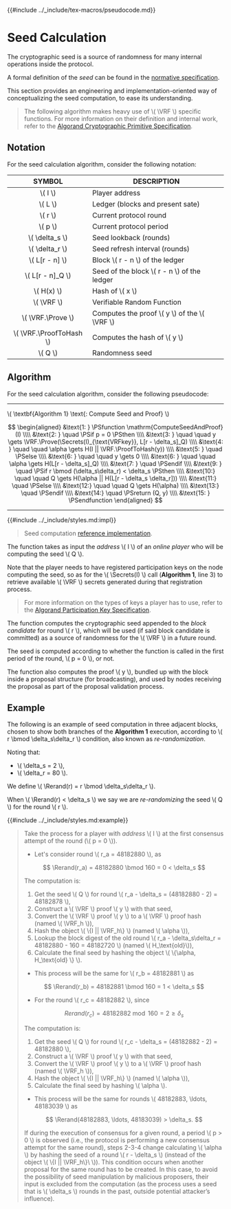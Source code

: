 {{#include ../_include/tex-macros/pseudocode.md}}

$$
\newcommand \VRF {\mathrm{VRF}}
\newcommand \Prove {\mathrm{Prove}}
\newcommand \ProofToHash {\mathrm{ProofToHash}}
\newcommand \Secrets {\mathrm{Secrets}}
\newcommand \Rerand {\mathrm{Rerand}}
$$

# Seed Calculation

The cryptographic seed is a source of randomness for many internal operations inside
the protocol.

A formal definition of the _seed_ can be found in the [normative specification](./abft-messages-seed.md).

This section provides an engineering and implementation-oriented way of conceptualizing
the seed computation, to ease its understanding.

> The following algorithm makes heavy use of \\( \VRF \\) specific functions. For
> more information on their definition and internal work, refer to the
> [Algorand Cryptographic Primitive Specification](../crypto/crypto.md).

## Notation

For the seed calculation algorithm, consider the following notation:

|          SYMBOL           | DESCRIPTION                                      |
|:-------------------------:|--------------------------------------------------|
|         \\( I \\)         | Player address                                   |
|         \\( L \\)         | Ledger (blocks and present sate)                 |
|         \\( r \\)         | Current protocol round                           |
|         \\( p \\)         | Current protocol period                          |
|     \\( \delta_s \\)      | Seed lookback (rounds)                           |
|     \\( \delta_r \\)      | Seed refresh interval (rounds)                   |
|     \\( L[r - n] \\)      | Block \\( r - n \\) of the ledger                |
|    \\( L[r - n]_Q \\)     | Seed of the block \\( r - n \\) of the ledger    |
|       \\( H(x) \\)        | Hash of \\( x \\)                                |
|       \\( \VRF \\)        | Verifiable Random Function                       |
|    \\( \VRF.\Prove \\)    | Computes the proof \\( y \\) of the \\( \VRF \\) |
| \\( \VRF.\ProofToHash \\) | Computes the hash of \\( y \\)                   |
|         \\( Q \\)         | Randomness seed                                  |

## Algorithm

For the seed calculation algorithm, consider the following pseudocode:

---

\\( \textbf{Algorithm 1} \text{: Compute Seed and Proof} \\)

<!-- markdownlint-disable MD013 -->
$$
\begin{aligned}
&\text{1: } \PSfunction \mathrm{ComputeSeedAndProof}(I) \\\\
&\text{2: } \quad \PSif p = 0 \PSthen \\\\
&\text{3: } \quad \quad y \gets \VRF.\Prove(\Secrets(I)_{\text{VRFkey}}, L[r - \delta_s]_Q) \\\\
&\text{4: } \quad \quad \alpha \gets H(I || \VRF.\ProofToHash(y)) \\\\
&\text{5: } \quad \PSelse \\\\
&\text{6: } \quad \quad y \gets 0 \\\\
&\text{6: } \quad \quad \alpha \gets H(L[r - \delta_s]_Q) \\\\
&\text{7: } \quad \PSendif \\\\
&\text{9: } \quad \PSif r \bmod (\delta_s\delta_r) < \delta_s \PSthen \\\\
&\text{10:} \quad \quad Q \gets H(\alpha || H(L[r - \delta_s \delta_r])) \\\\
&\text{11:} \quad \PSelse \\\\
&\text{12:} \quad \quad Q \gets H(\alpha) \\\\
&\text{13:} \quad \PSendif \\\\
&\text{14:} \quad \PSreturn (Q, y) \\\\
&\text{15: } \PSendfunction
\end{aligned}
$$
<!-- markdownlint-enable MD013 -->

---

{{#include ../_include/styles.md:impl}}
> Seed computation [reference implementation](https://github.com/algorand/go-algorand/blob/b6e5bcadf0ad3861d4805c51cbf3f695c38a93b7/agreement/proposal.go#L155).

The function takes as input the _address_ \\( I \\) of an _online player_ who will
be computing the seed \\( Q \\).

Note that the player needs to have registered participation keys on the node computing
the seed, so as for the \\( \Secrets(I) \\) call (**Algorithm 1**, line 3) to retrieve
available \\( \VRF \\) secrets generated during that registration process.

> For more information on the types of keys a player has to use, refer to the
> [Algorand Participation Key Specification](../keys/keys-vrf.md#vrf-selection-keys).

The function computes the cryptographic seed appended to the _block candidate_
for round \\( r \\), which will be used (if said block candidate is committed) as
a source of randomness for the \\( \VRF \\) in a future round.

The seed is computed according to whether the function is called in the first period
of the round, \\( p = 0 \\), or not.

The function also computes the proof \\( y \\), bundled up with the block inside
a proposal structure (for broadcasting), and used by nodes receiving the proposal
as part of the proposal validation process.

## Example

The following is an example of seed computation in three adjacent blocks, chosen
to show both branches of the **Algorithm 1** execution, according to
\\( r \bmod \delta_s\delta_r \\) condition, also known as _re-randomization_.

Noting that:

- \\( \delta_s = 2 \\),
- \\( \delta_r = 80 \\).

We define \\( \Rerand(r) = r \bmod \delta_s\delta_r \\).

When \\( \Rerand(r) < \delta_s \\) we say we are _re-randomizing_ the seed \\( Q \\)
for the round \\( r \\).

{{#include ../_include/styles.md:example}}
> Take the process for a player with _address_ \\( I \\) at the first consensus
> attempt of the round (\\( p = 0 \\)).
>
> - Let's consider round \\( r_a = 48182880 \\), as
>
> $$
> \Rerand(r_a) = 48182880 \bmod 160 = 0 < \delta_s
> $$
>
> The computation is:
>
> 1. Get the seed \\( Q \\) for round \\( r_a - \delta_s = (48182880 - 2) = 48182878 \\),
> 2. Construct a \\( \VRF \\) proof \\( y \\) with that seed,
> 3. Convert the \\( \VRF \\) proof \\( y \\) to a \\( \VRF \\) proof hash (named \\( \VRF_h \\)),
> 4. Hash the object \\( \\{I || \VRF_h\\} \\) (named \\( \alpha \\)),
> 5. Lookup the block digest of the old round \\( r_a - \delta_s\delta_r = 48182880 - 160 = 48182720 \\) (named \\( H_\text{old}\\)),
> 6. Calculate the final seed by hashing the object \\( \\{\alpha, H_\text{old} \\} \\).
>
> - This process will be the same for \\( r_b = 48182881 \\) as
>
> $$
> \Rerand(r_b) = 48182881 \bmod 160 = 1 < \delta_s
> $$
>
> - For the round \\( r_c = 48182882 \\), since
>
> $$
> Rerand(r_c) = 48182882 \bmod 160 = 2 \ge \delta_s
> $$
>
> The computation is:
>
> 1. Get the seed \\( Q \\) for round \\( r_c - \delta_s = (48182882 - 2) = 48182880 \\),
> 2. Construct a \\( \VRF \\) proof \\( y \\) with that seed,
> 3. Convert the \\( \VRF \\) proof \\( y \\) to a \\( \VRF \\) proof hash (named \\( \VRF_h \\)),
> 4. Hash the object \\( \\{I || \VRF_h\\} \\) (named \\( \alpha \\)),
> 5. Calculate the final seed by hashing \\( \alpha \\).
>
> - This process will be the same for rounds \\( 48182883, \ldots, 48183039 \\) as
>
> $$
> \Rerand(48182883, \ldots, 48183039) > \delta_s.
> $$
>
> If during the execution of consensus for a given round, a period \\( p > 0 \\)
> is observed (i.e., the protocol is performing a new consensus attempt for the same
> round), steps 2-3-4 change calculating \\( \alpha \\) by hashing the seed of a
> round \\( r - \delta_s \\) (instead of the object \\( \\{I || \VRF_h\\}\\ \\)).
> This condition occurs when another proposal for the same round has to be created.
> In this case, to avoid the possibility of seed manipulation by malicious proposers,
> their input is excluded from the computation (as the process uses a seed that is
> \\( \delta_s \\) rounds in the past, outside potential attacker’s influence).
